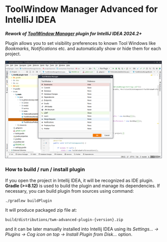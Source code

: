# ToolWindow Manager Advanced for IntelliJ IDEA

***Rework of [ToolWindow Manager](https://plugins.jetbrains.com/plugin/1489-toolwindow-manager) plugin for IntelliJ IDEA
2024.2+***

Plugin allows you to set visibility preferences to known Tool Windows like
*Bookmarks*, *Notifications* etc. and automatically show or hide them for
each project.

![image info](screen.png)

### How to build / run / install plugin

If you open the project in Intellij IDEA, it will be recognized as IDE plugin. **Gradle (>=8.12)** is used to build the
plugin and manage its dependencies. If necessary, you can build plugin from sources using command:

```shell script
./gradlew buildPlugin
``` 

It will produce packaged zip file at:

```
build/distributions/twm-advanced-plugin-{version}.zip
```

and it can be later manually installed into Intellij IDEA using its *Settings... -> Plugins -> Cog icon on top ->
Install Plugin from Disk...* option.

